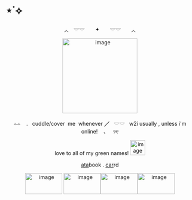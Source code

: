 # ⋆˙⟡
<p align="center">
◞◟　𓎟𓎟　 ✦　　𓎟𓎟　　◞◟
<p align="center">
<img width="200" height="200" alt="image" src="https://media.discordapp.net/attachments/1406201432738365532/1421457438388916304/Screenshot_2025-09-27_142337-removebg-preview.png?ex=68d91ae6&is=68d7c966&hm=2e997ff9c56813b65b1983d3161a9fe1d3e2aef744d982fd5322854908784543&=&format=webp&quality=lossless&width=558&height=312" />
<p align="center">
⌢⌢ ‎ ‎ ‎ . ‎ ‎ cuddle/cover ‎ me ‎ whenever  ╱ ‎ ‎ 𓎟𓎟 ‎ ‎ w2i‎  usually‎ ,‎  unles‎s i'm‎  online!‎  ‎ ‎ ‎ 、‎ ‎ ‎ ୨୧
<p align="center">
love to all of my green names! <img width="40" height="40" alt="image" src="https://github.com/user-attachments/assets/3cf5195b-2745-415d-b0b3-cb3700ee0f51" />

<p align="center">
<p align="center">
  <a href="https://whatsurnamegirlfriend.atabook.org/" target="_blank">ata</a>book .
  <a href="https://theoceanhealssouls.carrd.co/" target="_blank">car</a>rd
<p align="center">
  <img width="99" height="56" alt="image" src="https://github.com/user-attachments/assets/358417e8-2027-4745-ad16-1b21a1e606d0" /> <img width="99" height="56" alt="image" src="https://64.media.tumblr.com/32cdcdfa362ee4c6d15b1f651e6c5794/1772854da6a99e02-53/s100x200/edec7ddabb10783f7f89296ff428a87007aa63c4.gifv" /><img width="99" height="56" alt="image" src="https://github.com/user-attachments/assets/ea40cb30-6836-48b6-aa76-71dcc021895d" /><img width="99" height="56" alt="image" src="https://github.com/user-attachments/assets/669b9be7-ed31-4812-ae12-c44ca1f49155" />




</p>



























